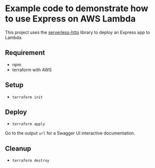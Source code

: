 # Example code to demonstrate how to use Express on AWS Lambda

This project uses the [serverless-http](https://github.com/dougmoscrop/serverless-http) library to deploy an Express app to Lambda.

## Requirement

* npm
* terraform with AWS

## Setup

* ```terraform init```

## Deploy

* ```terraform apply```

Go to the output ```url``` for a Swagger UI interactive documentation.

## Cleanup

* ```terraform destroy```
